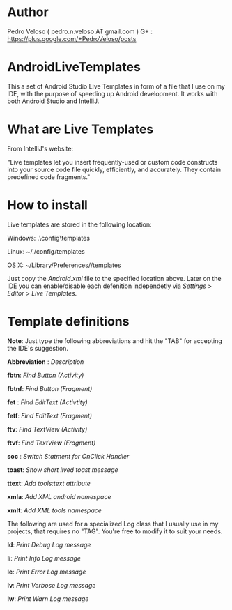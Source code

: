 # Author

Pedro Veloso
( pedro.n.veloso AT gmail.com )
G+ : https://plus.google.com/+PedroVeloso/posts

# AndroidLiveTemplates

This a set of Android Studio Live Templates in form of a file that I use on my IDE, with the purpose of speeding up Android development. It works with both Android Studio and IntelliJ.

# What are Live Templates

From IntelliJ's website:

"Live templates let you insert frequently-used or custom code constructs into your source code file quickly, efficiently, and accurately. They contain predefined code fragments."

# How to install 

Live templates are stored in the following location:


Windows: <your home directory>\.<product name><version number>\config\templates

Linux: ~/.<product name><version number>/config/templates

OS X: ~/Library/Preferences/<product name><version number>/templates


Just copy the _Android.xml_ file to the specified location above. Later on the IDE you can enable/disable each defenition independetly via _Settings_ > _Editor_ > _Live Templates_.

# Template definitions


__Note__: Just type the following abbreviations and hit the "TAB" for accepting the IDE's suggestion.


__Abbreviation__ : _Description_



__fbtn__: _Find Button (Activity)_

__fbtnf__: _Find Button (Fragment)_

__fet__ : _Find EditText (Activtity)_

__fetf__: _Find EditText (Fragment)_

__ftv__: _Find TextView (Activity)_

__ftvf__: _Find TextView (Fragment)_

__soc__ : _Switch Statment for OnClick Handler_

__toast__: _Show short lived toast message_

__ttext__: _Add tools:text attribute_

__xmla__: _Add XML android namespace_

__xmlt__: _Add XML tools namespace_


The following are used for a specialized Log class that I usually use in my projects, that requires no "TAG". You're free to modify it to suit your needs.


__ld__: _Print Debug Log message_

__li__: _Print Info Log message_

__le__: _Print Error Log message_

__lv__: _Print Verbose Log message_

__lw__: _Print Warn Log message_
